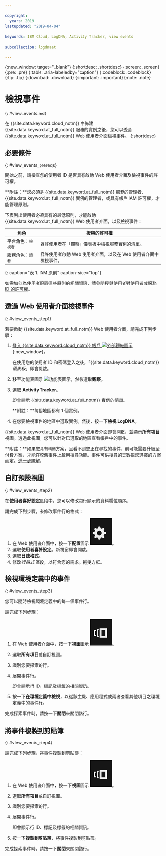 ```yaml
---

copyright:
  years: 2019
lastupdated: "2019-04-04"

keywords: IBM Cloud, LogDNA, Activity Tracker, view events

subcollection: logdnaat

---
```


{:new_window: target="_blank"}
{:shortdesc: .shortdesc}
{:screen: .screen}
{:pre: .pre}
{:table: .aria-labeledby="caption"}
{:codeblock: .codeblock}
{:tip: .tip}
{:download: .download}
{:important: .important}
{:note: .note}


# 檢視事件
{: #view_events.md}

在 {{site.data.keyword.cloud_notm}} 中佈建 {{site.data.keyword.at_full_notm}} 服務的實例之後，您可以透過 {{site.data.keyword.at_full_notm}} Web 使用者介面檢視事件。
{:shortdesc}


## 必要條件
{: #view_events_prereqs}

開始之前，請檢查您的使用者 ID 是否具有啟動 Web 使用者介面及檢視事件的許可權。 

**附註：**您必須是 {{site.data.keyword.at_full_notm}} 服務的管理者、{{site.data.keyword.at_full_notm}} 實例的管理者，或具有帳戶 IAM 許可權，才能管理原則。

下表列出使用者必須具有的最低原則，才能啟動 {{site.data.keyword.at_full_notm}} Web 使用者介面，以及檢視事件：

| 角色                      | 授與的許可權            |
|---------------------------|-------------------------------|  
| 平台角色：`檢視者`     | 容許使用者在「觀察」儀表板中檢視服務實例的清單。|
| 服務角色：`讀者`      | 容許使用者啟動 Web 使用者介面，以及在 Web 使用者介面中檢視事件。|
{: caption="表 1. IAM 原則" caption-side="top"} 

如需如何為使用者配置這些原則的相關資訊，請參閱[授與使用者對使用者或服務 ID 的許可權](/docs/services/Activity-Tracker-with-LogDNA?topic=logdnaat-iam_view_events#iam_view_events)。


## 透過 Web 使用者介面檢視事件
{: #view_events_step1}

若要啟動 {{site.data.keyword.at_full_notm}} Web 使用者介面，請完成下列步驟：

1. [登入 {{site.data.keyword.cloud_notm}} 帳戶 ![外部鏈結圖示](../../icons/launch-glyph.svg "外部鏈結圖示")](https://cloud.ibm.com/login){:new_window}。

	在使用您的使用者 ID 和密碼登入之後，「{{site.data.keyword.cloud_notm}} *儀表板*」即會開啟。

2. 移至功能表圖示 ![功能表圖示](../../icons/icon_hamburger.svg)，然後選取**觀察**。 

3. 選取 **Activity Tracker**。 

    即會顯示 {{site.data.keyword.at_full_notm}} 實例的清單。

    **附註：**每個地區都有 1 個實例。

4. 在您要檢視事件的地區中選取實例。然後，按一下**檢視 LogDNA**。

{{site.data.keyword.at_full_notm}} Web 使用者介面即會開啟，並顯示**所有項目**視圖。透過此視圖，您可以針對已選取的地區查看帳戶中的事件。

**附註：**如果您具有`精簡`方案，且看不到您正在尋找的事件，則可能需要升級至付費方案，才能在較舊事件上啟用搜尋功能。事件可供搜尋的天數視您選擇的方案而定。[進一步瞭解](/docs/services/Activity-Tracker-with-LogDNA?topic=logdnaat-service_plan#service_plan)。


## 自訂預設視圖
{: #view_events_step2}

在**使用者喜好設定**區段中，您可以修改每行顯示的資料欄位順序。

請完成下列步驟，來修改事件行的格式：

1. 在 Web 使用者介面中，按一下**配置**圖示 ![「配置」圖示](images/admin.png "「管理」圖示")。
2. 選取**使用者喜好設定**。新視窗即會開啟。
3. 選取**日誌格式**。
4. 修改*行格式* 區段，以符合您的需求。拖曳方框。




## 檢視環境定義中的事件
{: #view_events_step3}

您可以隨時檢視環境定義中的每一個事件行。

請完成下列步驟： 

1. 在 Web 使用者介面中，按一下**視圖**圖示 ![「配置」圖示](images/views.png "「配置」圖示")。
2. 選取**所有項目**或自訂視圖。
3. 識別您要探索的行。
4. 展開事件行。 

    即會顯示行 ID、標記及標籤的相關資訊。

5. 按一下**在環境定義中檢視**，以從該主機、應用程式或兩者查看其他項目之環境定義中的事件行。

完成探索事件時，請按一下**關閉**來關閉該行。




## 將事件複製到剪貼簿
{: #view_events_step4}


請完成下列步驟，將事件複製到剪貼簿： 

1. 在 Web 使用者介面中，按一下**視圖**圖示 ![「配置」圖示](images/views.png "「配置」圖示")。
2. 選取**所有項目**或自訂視圖。
3. 識別您要探索的行。
4. 展開事件行。 

    即會顯示行 ID、標記及標籤的相關資訊。

5. 按一下**複製到剪貼簿**，將事件複製到剪貼簿。

完成探索事件時，請按一下**關閉**來關閉該行。




